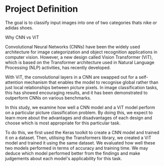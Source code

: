 # Project Definition

The goal is to classify input images into one of two categories thats nike or adidas shoes.

Why CNN vs ViT

Convolutional Neural Networks (CNNs) have been the widely used architecture for image categorization and object recognition applications in computer vision. However, a new design called Vision Transformer (ViT), which is based on the Transformer architecture used in Natural Language Processing (NLP) activities, has recently developed.

With ViT, the convolutional layers in a CNN are swapped out for a self-attention mechanism that enables the model to recognise global rather than just local relationships between picture pixels. In image classification tasks, this has showed encouraging results, and it has been demonstrated to outperform CNNs on various benchmarks.

In this study, we examine how well a CNN model and a ViT model perform on a particular picture classification problem. By doing this, we expect to learn more about the advantages and disadvantages of each design and choose which is most appropriate for this particular task.

To do this, we first used the Keras toolkit to create a CNN model and trained it on a dataset. Then, utilising the Transformers library, we created a ViT model and trained it using the same dataset. We evaluated how well these two models performed in terms of accuracy and training time. We may deduce which model performed better from the findings and make judgements about each model's applicability for this task.
